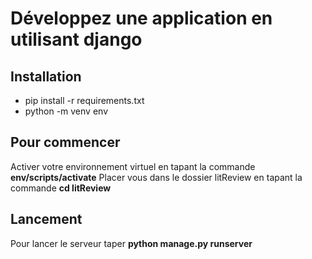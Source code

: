 # Développez une application en utilisant django


## Installation

- pip install -r requirements.txt
- python -m venv env

## Pour commencer

Activer votre environnement virtuel en tapant la commande **env/scripts/activate**
Placer vous dans le dossier litReview en tapant la commande **cd litReview**

## Lancement

Pour lancer le serveur taper **python manage.py runserver**